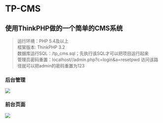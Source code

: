 # TP-CMS
## 使用ThinkPHP做的一个简单的CMS系统

> 运行环境：PHP 5.4及以上  
> 框架版本: ThinkPHP 3.2  
> 数据库运行SQL：/tp_cms.sql；先执行该SQL才可以把项目运行起来  
> 管理员密码重置：localhost//admin.php?c=login&a=resetpwd 访问该路径就可以把admin的密码重置为123  

### 后台管理
<img src='https://codeyoyo.github.io/TP-CMS/Public/images/admin.png' />

### 前台页面
<img src='https://codeyoyo.github.io/TP-CMS/Public/images/home.png' />
